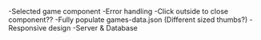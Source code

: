 -Selected game component
-Error handling
-Click outside to close component??
-Fully populate games-data.json (Different sized thumbs?)
-Responsive design
-Server & Database
